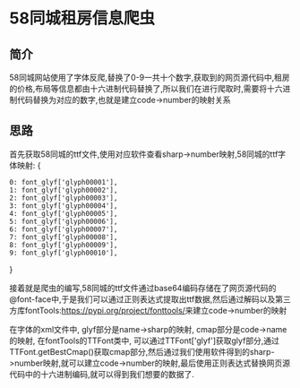 # 58同城租房信息爬虫

## 简介

58同城网站使用了字体反爬,替换了0-9一共十个数字,获取到的网页源代码中,租房的价格,布局等信息都由十六进制代码替换了,所以我们在进行爬取时,需要将十六进制代码替换为对应的数字,也就是建立code->number的映射关系

## 思路

首先获取58同城的ttf文件,使用对应软件查看sharp->number映射,58同城的ttf字体映射:
{

    0: font_glyf['glyph00001'],
    1: font_glyf['glyph00002'],
    2: font_glyf['glyph00003'],
    3: font_glyf['glyph00004'],
    4: font_glyf['glyph00005'],
    5: font_glyf['glyph00006'],
    6: font_glyf['glyph00007'],
    7: font_glyf['glyph00008'],
    8: font_glyf['glyph00009'],
    9: font_glyf['glyph00010'],

}

接着就是爬虫的编写,58同城的ttf文件通过base64编码存储在了网页源代码的@font-face中,于是我们可以通过正则表达式提取出ttf数据,然后通过解码以及第三方库fontTools:<https://pypi.org/project/fonttools/>来建立code->number的映射

在字体的xml文件中, glyf部分是name->sharp的映射, cmap部分是code->name的映射, 在fontTools的TTFont类中, 可以通过TTFont['glyf']获取glyf部分,通过TTFont.getBestCmap()获取cmap部分,然后通过我们使用软件得到的sharp->number映射,就可以建立code->number的映射,最后使用正则表达式替换网页源代码中的十六进制编码,就可以得到我们想要的数据了.
